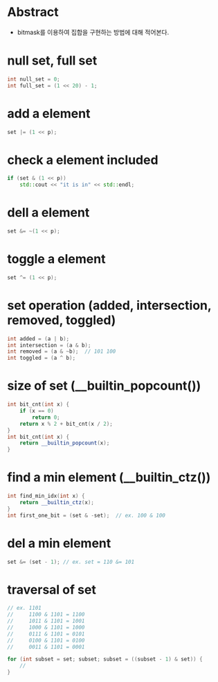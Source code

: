 # Abstract

- bitmask를 이용하여 집합을 구현하는 방법에 대해 적어본다.

# null set, full set

```cpp
int null_set = 0;
int full_set = (1 << 20) - 1;
```

# add a element

```cpp
set |= (1 << p);
```

# check a element included

```cpp
if (set & (1 << p))
    std::cout << "it is in" << std::endl;
```

# dell a element

```cpp
set &= ~(1 << p);
```

# toggle a element

```cpp
set ^= (1 << p);
```

# set operation (added, intersection, removed, toggled)

```cpp
int added = (a | b);
int intersection = (a & b);
int removed = (a & ~b);  // 101 100
int toggled = (a ^ b);
```

# size of set (__builtin_popcount())

```cpp
int bit_cnt(int x) {
    if (x == 0) 
        return 0;
    return x % 2 + bit_cnt(x / 2);
}
int bit_cnt(int x) {
    return __builtin_popcount(x);
}
```

# find a min element (__builtin_ctz())

```cpp
int find_min_idx(int x) {
    return __builtin_ctz(x);
}
int first_one_bit = (set & -set);  // ex. 100 & 100
```

# del a min element

```cpp
set &= (set - 1); // ex. set = 110 &= 101
```

# traversal of set

```cpp
// ex. 1101
//     1100 & 1101 = 1100
//     1011 & 1101 = 1001
//     1000 & 1101 = 1000
//     0111 & 1101 = 0101
//     0100 & 1101 = 0100
//     0011 & 1101 = 0001

for (int subset = set; subset; subset = ((subset - 1) & set)) {
    //
}
```
